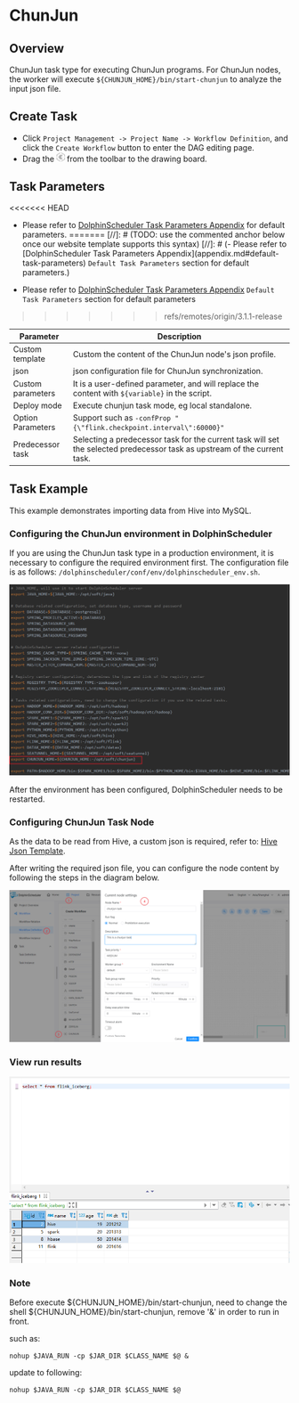 # ChunJun

## Overview

ChunJun task type for executing ChunJun programs. For ChunJun nodes, the worker will execute `${CHUNJUN_HOME}/bin/start-chunjun` to analyze the input json file.

## Create Task

- Click `Project Management -> Project Name -> Workflow Definition`, and click the `Create Workflow` button to enter the DAG editing page.
- Drag the <img src="../../../../img/tasks/icons/chunjun.png" width="15"/> from the toolbar to the drawing board.

## Task Parameters

<<<<<<< HEAD
- Please refer to [DolphinScheduler Task Parameters Appendix](appendix.md#default-task-parameters) for default parameters.
=======
[//]: # (TODO: use the commented anchor below once our website template supports this syntax)
[//]: # (- Please refer to [DolphinScheduler Task Parameters Appendix]&#40;appendix.md#default-task-parameters&#41; `Default Task Parameters` section for default parameters.)

- Please refer to [DolphinScheduler Task Parameters Appendix](appendix.md) `Default Task Parameters` section for default parameters
>>>>>>> refs/remotes/origin/3.1.1-release

|   **Parameter**   |                                                      **Description**                                                      |
|-------------------|---------------------------------------------------------------------------------------------------------------------------|
| Custom template   | Custom the content of the ChunJun node's json profile.                                                                    |
| json              | json configuration file for ChunJun synchronization.                                                                      |
| Custom parameters | It is a user-defined parameter, and will replace the content with `${variable}` in the script.                            |
| Deploy mode       | Execute chunjun task mode, eg local standalone.                                                                           |
| Option Parameters | Support such as `-confProp "{\"flink.checkpoint.interval\":60000}"`                                                       |
| Predecessor task  | Selecting a predecessor task for the current task will set the selected predecessor task as upstream of the current task. |

## Task Example

This example demonstrates importing data from Hive into MySQL.

### Configuring the ChunJun environment in DolphinScheduler

If you are using the ChunJun task type in a production environment, it is necessary to configure the required environment first. The configuration file is as follows: `/dolphinscheduler/conf/env/dolphinscheduler_env.sh`.

![chunjun_task01](../../../../img/tasks/demo/chunjun_task01.png)

After the environment has been configured, DolphinScheduler needs to be restarted.

### Configuring ChunJun Task Node

As the data to be read from Hive, a custom json is required, refer to: [Hive Json Template](https://github.com/DTStack/chunjun/blob/master/chunjun-examples/json/hive/binlog_hive.json).

After writing the required json file, you can configure the node content by following the steps in the diagram below.

![chunjun_task02](../../../../img/tasks/demo/chunjun_task02.png)

### View run results

![chunjun_task03](../../../../img/tasks/demo/chunjun_task03.png)

### Note

Before execute ${CHUNJUN_HOME}/bin/start-chunjun, need to change the shell ${CHUNJUN_HOME}/bin/start-chunjun, remove '&' in order to run in front.

such as:

```shell
nohup $JAVA_RUN -cp $JAR_DIR $CLASS_NAME $@ &
```

update to following:

```shell
nohup $JAVA_RUN -cp $JAR_DIR $CLASS_NAME $@
```

